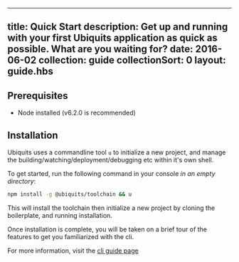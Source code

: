 ---
title: Quick Start
description: Get up and running with your first Ubiquits application as quick as possible. What are you waiting for?
date: 2016-06-02
collection: guide
collectionSort: 0
layout: guide.hbs
-----------------

## Prerequisites
* Node installed (v6.2.0 is recommended)

## Installation

Ubiquits uses a commandline tool `u` to initialize a new project, and manage the building/watching/deployment/debugging etc within it's own shell.

To get started, run the following command in your console *in an empty directory*:

```bash
npm install -g @ubiquits/toolchain && u
```

This will install the toolchain then initialize a new project by cloning the boilerplate, and running installation.

Once installation is complete, you will be taken on a brief tour of the features to get you familiarized with the cli.

For more information, visit the [cli guide page](/guide/cli)
